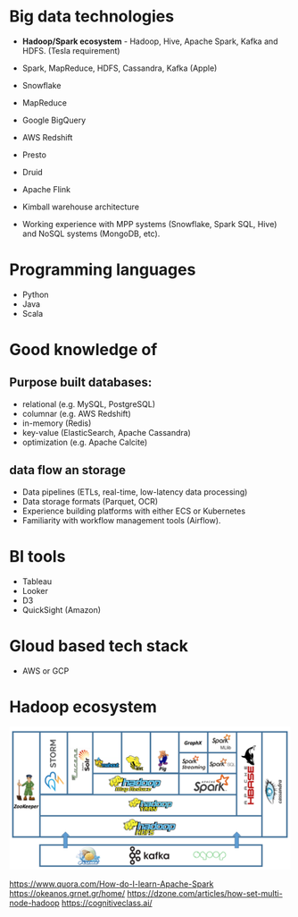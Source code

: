 # Big data technologies
* **Hadoop/Spark ecosystem** - Hadoop, Hive, Apache Spark, Kafka and HDFS. (Tesla requirement)
* Spark, MapReduce, HDFS, Cassandra, Kafka (Apple)
* Snowflake 
* MapReduce
* Google BigQuery
* AWS Redshift
* Presto 
* Druid 
* Apache Flink

* Kimball warehouse architecture
* Working experience with MPP systems (Snowflake, Spark SQL, Hive) and NoSQL systems (MongoDB, etc).

# Programming languages
* Python 
* Java 
* Scala 

# Good knowledge of 
## Purpose built databases:  
* relational (e.g. MySQL, PostgreSQL) 
* columnar (e.g. AWS Redshift) 
* in-memory (Redis) 
* key-value (ElasticSearch, Apache Cassandra) 
* optimization (e.g. Apache Calcite)

## data flow an storage
* Data pipelines (ETLs, real-time, low-latency data processing)
* Data storage formats (Parquet, OCR)
* Experience building platforms with either ECS or Kubernetes
* Familiarity with workflow management tools (Airflow).

# BI tools
* Tableau
* Looker
* D3
* QuickSight (Amazon)

# Gloud based tech stack
* AWS or GCP

# Hadoop ecosystem
![Hadoop stach](img/HadoopStack.png "Hadoop ecosystem")


https://www.quora.com/How-do-I-learn-Apache-Spark 
https://okeanos.grnet.gr/home/ 
https://dzone.com/articles/how-set-multi-node-hadoop
https://cognitiveclass.ai/ 
